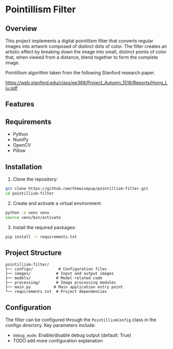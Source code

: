 # Pointillism Filter

## Overview

This project implements a digital pointillism filter that converts regular images into artwork composed of distinct dots of color. The filter creates an artistic effect by breaking down the image into small, distinct points of color that, when viewed from a distance, blend together to form the complete image.

Pointillism algorithm taken from the following Stanford research paper.

https://web.stanford.edu/class/ee368/Project_Autumn_1516/Reports/Hong_Liu.pdf

## Features

## Requirements

- Python
- NumPy
- OpenCV
- Pillow

## Installation

1. Clone the repository:
```bash
git clone https://github.com/thewisepup/pointillism-filter.git
cd pointillism-filter
```

2. Create and activate a virtual environment:
```bash
python -m venv venv
source venv/bin/activate
```

3. Install the required packages:
```bash
pip install -r requirements.txt
```

## Project Structure

```
pointillism-filter/
├── configs/           # Configuration files
├── images/           # Input and output images
├── models/           # Model-related code
├── processing/       # Image processing modules
├── main.py          # Main application entry point
└── requirements.txt  # Project dependencies
```

## Configuration

The filter can be configured through the `PointillismConfig` class in the configs directory. Key parameters include:
- `debug_mode`: Enable/disable debug output (default: True)
- TODO add more configuration explanation  

